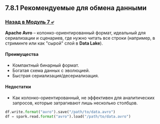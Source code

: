 ## 7.8.1 Рекомендуемые для обмена данными

### [Назад в Модуль 7 ⤶](/data/Module7/readme.md)

**Apache Avro** – колонко-ориентированный формат, идеальный для сериализации и сценариев, где нужно читать все строки 
(например, в стриминге или как "сырой" слой в **Data Lake**).  

#### Преимущества
- Компактный бинарный формат.  
- Богатая схема данных с эволюцией.  
- Быстрая сериализация/десериализация.  

#### Недостатки
- Как колонко-ориентированный, не эффективен для аналитических запросов, которые затрагивают лишь несколько столбцов.  

```python
df.write.format("avro").save("/path/to/data.avro")
df = spark.read.format("avro").load("/path/to/data.avro")
```